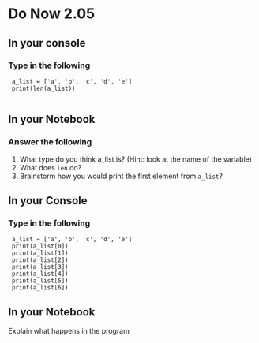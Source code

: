# Do Now 2.05

## In your console
### Type in the following

```
 a_list = ['a', 'b', 'c', 'd', 'e']
 print(len(a_list))
 
```

## In your Notebook
### Answer the following
1. What type do you think a_list is? (Hint: look at the name of the variable)
2. What does `len` do? 
3. Brainstorm how you would print the first element from `a_list`?

## In your Console
### Type in the following

```
 a_list = ['a', 'b', 'c', 'd', 'e']
 print(a_list[0])
 print(a_list[1])
 print(a_list[2])
 print(a_list[3])
 print(a_list[4])
 print(a_list[5])
 print(a_list[6])
```

## In your Notebook
Explain what happens in the program
